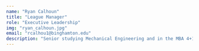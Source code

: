 ```yaml
---
name: "Ryan Calhoun"
title: "League Manager"
role: "Executive Leadership"
img: "ryan_calhoun.jpg"
email: "rcalhou1@binghamton.edu"
description: "Senior studying Mechanical Engineering and in the MBA 4+1 program. Enthusiast of robotics, gaming, and occasionally photography."
---
```

